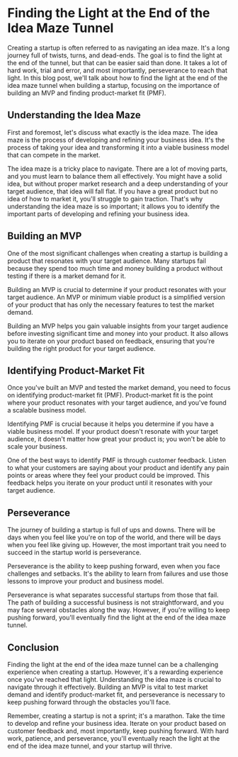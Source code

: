 # Finding the Light at the End of the Idea Maze Tunnel

Creating a startup is often referred to as navigating an idea maze. It's a long journey full of twists, turns, and dead-ends. The goal is to find the light at the end of the tunnel, but that can be easier said than done. It takes a lot of hard work, trial and error, and most importantly, perseverance to reach that light. In this blog post, we'll talk about how to find the light at the end of the idea maze tunnel when building a startup, focusing on the importance of building an MVP and finding product-market fit (PMF).

## Understanding the Idea Maze

First and foremost, let's discuss what exactly is the idea maze. The idea maze is the process of developing and refining your business idea. It's the process of taking your idea and transforming it into a viable business model that can compete in the market. 

The idea maze is a tricky place to navigate. There are a lot of moving parts, and you must learn to balance them all effectively. You might have a solid idea, but without proper market research and a deep understanding of your target audience, that idea will fall flat. If you have a great product but no idea of how to market it, you'll struggle to gain traction. That's why understanding the idea maze is so important; it allows you to identify the important parts of developing and refining your business idea.

## Building an MVP

One of the most significant challenges when creating a startup is building a product that resonates with your target audience. Many startups fail because they spend too much time and money building a product without testing if there is a market demand for it.

Building an MVP is crucial to determine if your product resonates with your target audience. An MVP or minimum viable product is a simplified version of your product that has only the necessary features to test the market demand.

Building an MVP helps you gain valuable insights from your target audience before investing significant time and money into your product. It also allows you to iterate on your product based on feedback, ensuring that you're building the right product for your target audience.

## Identifying Product-Market Fit

Once you've built an MVP and tested the market demand, you need to focus on identifying product-market fit (PMF). Product-market fit is the point where your product resonates with your target audience, and you've found a scalable business model.

Identifying PMF is crucial because it helps you determine if you have a viable business model. If your product doesn't resonate with your target audience, it doesn't matter how great your product is; you won't be able to scale your business.

One of the best ways to identify PMF is through customer feedback. Listen to what your customers are saying about your product and identify any pain points or areas where they feel your product could be improved. This feedback helps you iterate on your product until it resonates with your target audience.

## Perseverance

The journey of building a startup is full of ups and downs. There will be days when you feel like you're on top of the world, and there will be days when you feel like giving up. However, the most important trait you need to succeed in the startup world is perseverance.

Perseverance is the ability to keep pushing forward, even when you face challenges and setbacks. It's the ability to learn from failures and use those lessons to improve your product and business model.

Perseverance is what separates successful startups from those that fail. The path of building a successful business is not straightforward, and you may face several obstacles along the way. However, if you're willing to keep pushing forward, you'll eventually find the light at the end of the idea maze tunnel.

## Conclusion

Finding the light at the end of the idea maze tunnel can be a challenging experience when creating a startup. However, it's a rewarding experience once you've reached that light. Understanding the idea maze is crucial to navigate through it effectively. Building an MVP is vital to test market demand and identify product-market fit, and perseverance is necessary to keep pushing forward through the obstacles you'll face.

Remember, creating a startup is not a sprint; it's a marathon. Take the time to develop and refine your business idea. Iterate on your product based on customer feedback and, most importantly, keep pushing forward. With hard work, patience, and perseverance, you'll eventually reach the light at the end of the idea maze tunnel, and your startup will thrive.